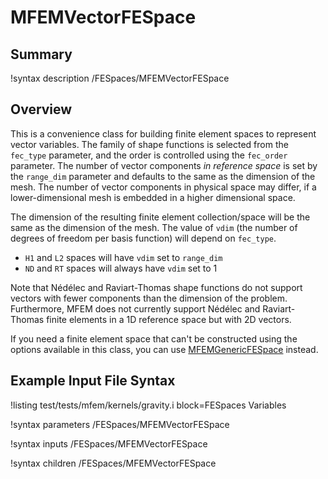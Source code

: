 # MFEMVectorFESpace

## Summary

!syntax description /FESpaces/MFEMVectorFESpace

## Overview

This is a convenience class for building finite element spaces to
represent vector variables. The family of shape functions is selected
from the `fec_type` parameter, and the order is controlled using the
`fec_order` parameter. The number of vector components _in reference
space_ is set by the `range_dim` parameter and defaults to the same as
the dimension of the mesh. The number of vector
components in physical space may differ, if a lower-dimensional mesh
is embedded in a higher dimensional space.

The dimension of the resulting finite element collection/space will be
the same as the dimension of the mesh. The value of `vdim` (the number
of degrees of freedom per basis function) will depend on `fec_type`.

- `H1` and `L2` spaces will have `vdim` set to `range_dim`
- `ND` and `RT` spaces will always have `vdim` set to 1

Note that Nédélec and Raviart-Thomas shape functions do not support
vectors with fewer components than the dimension of the
problem. Furthermore, MFEM does not currently support Nédélec and
Raviart-Thomas finite elements in a 1D reference space but with 2D
vectors.

If you need a finite element space that can't be constructed using the
options available in this class, you can use
[MFEMGenericFESpace](MFEMGenericFESpace.md) instead.

## Example Input File Syntax

!listing test/tests/mfem/kernels/gravity.i block=FESpaces Variables

!syntax parameters /FESpaces/MFEMVectorFESpace

!syntax inputs /FESpaces/MFEMVectorFESpace

!syntax children /FESpaces/MFEMVectorFESpace
